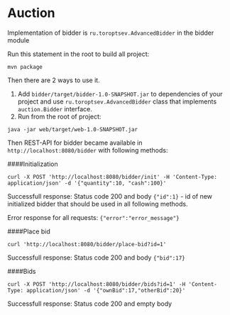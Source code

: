 # Auction

Implementation of bidder is `ru.toroptsev.AdvancedBidder` in the bidder module

Run this statement in the root to build all project:

```commandline
mvn package
```

Then there are 2 ways to use it.

1. Add `bidder/target/bidder-1.0-SNAPSHOT.jar` to dependencies of your project and use `ru.toroptsev.AdvancedBidder` 
class that implements `auction.Bidder` interface.
2. Run from the root of project:

```commandline
java -jar web/target/web-1.0-SNAPSHOT.jar
```

Then REST-API for bidder became available in `http://localhost:8080/bidder` with following methods:

####Initialization
```commandline
curl -X POST 'http://localhost:8080/bidder/init' -H 'Content-Type: application/json' -d '{"quantity":10, "cash":100}'
```
Successfull response: Status code 200 and body `{"id":1}` - id of new initialized bidder that should be used in all following methods.

Error response for all requests: `{"error":"error_message"}`

####Place bid

```commandline
curl 'http://localhost:8080/bidder/place-bid?id=1'
```
Successfull response: Status code 200 and body `{"bid":17}`

####Bids
```commandline
curl -X POST 'http://localhost:8080/bidder/bids?id=1' -H 'Content-Type: application/json' -d '{"ownBid":17,"otherBid":20}'
```
Successfull response: Status code 200 and empty body